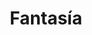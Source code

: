 ﻿---
title: "Fantasía"
permalink: periodes_-2.html
layout: periode
sidebar: periodes
pares:
fills:
  - id: 627
    title: "Steampunk"

  - id: 944
    title: "Space Opera"

  - id: 890
    title: "Imperio Galáctico"

  - id: 888
    title: "Harry Potter"

  - id: 871
    title: "Hua Mulan"

  - id: 870
    title: "Robin Hood"

  - id: 714
    title: "Terror"

  - id: 712
    title: "Espada y Brujería"

  - id: 1055
    title: "Batman"

  - id: 656
    title: "Aliens"

  - id: 654
    title: "Mitología"

  - id: 640
    title: "Star Wars"

  - id: 639
    title: "Juego de Tronos"

  - id: 636
    title: "Mundodisco"

  - id: 635
    title: "Glorantha"

  - id: 632
    title: "Tolkien"

  - id: 631
    title: "Warhammer 40.000"

  - id: 630
    title: "Warhammer"

  - id: 655
    title: "Zombies"

  - id: 1059
    title: "Dungeons & Dragons"

  - id: 460
    title: "El Rey Arturo"
    dataInici: "(450)"
    dataFi: "(550)"

jocsPrincipals:
  - title: "Stuffed Fables"
    bggId: 233312
    dataInici: 
    dataFi: 

jocsEscenaris:
  - title: "Buffy the Vampire Slayer: The Game"
    bggId: 805

  - title: "Elves Under Hoof"
    bggId: 21338

  - title: "Godzilla: Kaiju World Wars"
    bggId: 38694

  - title: "John Carter: Warlord of Mars"
    bggId: 3369

  - title: "Necromancer"
    bggId: 3993

  - title: "Once Upon a Time: The Storytelling Card Game"
    bggId: 1234

  - title: "The Return of the Stainless Steel Rat"
    bggId: 3531

  - title: "Rogue Trooper"
    bggId: 1558

  - title: "Sake & Samurai"
    bggId: 98046

  - title: "Shadows over Normandie"
    bggId: 162351

  - title: "Shapeshifters"
    bggId: 1632

  - title: "Space Alert"
    bggId: 38453

  - title: "Sylla"
    bggId: 35761

  - title: "Titan"
    bggId: 103

  - title: "Au feu les dinosaures"
    bggId: 14903

  - title: "Ball-Roll"
    bggId: 14872
    dataInici: 
    dataFi: 

  - title: "BattleTech"
    bggId: 1540
    dataInici: 
    dataFi: 

  - title: "Blitzkrieg"
    bggId: 4168
    dataInici: 
    dataFi: 

  - title: "En chasse, Mister Zap"
    bggId: 38832
    dataInici: 
    dataFi: 

  - title: "Le Château des sortilèges"
    bggId: 14848
    dataInici: 
    dataFi: 

  - title: "Chimères"
    bggId: 14852
    dataInici: 
    dataFi: 

  - title: "Down with the King"
    bggId: 1593
    dataInici: 
    dataFi: 

  - title: "Red November"
    bggId: 36946
    dataInici: 
    dataFi: 

  - title: "Small World"
    bggId: 40692
    dataInici: 
    dataFi: 

  - title: "Wizards"
    bggId: 828
    dataInici: 
    dataFi: 

  - title: "Blood Bowl (Second Edition)"
    bggId: 2288
    dataInici: 
    dataFi: 

  - title: "Pokémon Trading Card Game"
    bggId: 2165
    dataInici: 
    dataFi: 

  - title: "Kings & Things"
    bggId: 58
    dataInici: 
    dataFi: 

  - title: "Anima: Shadow of Omega"
    bggId: 24935
    dataInici: 
    dataFi: 

  - title: "Battleground"
    bggId: 18985
    dataInici: 
    dataFi: 

  - title: "BattleLore"
    bggId: 25417
    dataInici: 
    dataFi: 

  - title: "Betrayal at House on the Hill"
    bggId: 10547
    dataInici: 
    dataFi: 

  - title: "Blood Bowl (Third Edition)"
    bggId: 712
    dataInici: 
    dataFi: 

  - title: "Cave Evil"
    bggId: 84889
    dataInici: 
    dataFi: 

  - title: "Citadel of Blood"
    bggId: 3248
    dataInici: 
    dataFi: 

  - title: "Claustrophobia"
    bggId: 36932
    dataInici: 
    dataFi: 

  - title: "Conquest of the Fallen Lands"
    bggId: 21380
    dataInici: 
    dataFi: 

  - title: "The Creature That Ate Sheboygan"
    bggId: 1783
    dataInici: 
    dataFi: 

  - title: "Dark Emperor"
    bggId: 1719
    dataInici: 
    dataFi: 

  - title: "Defenders of the Realm"
    bggId: 65532
    dataInici: 
    dataFi: 

  - title: "Divine Right"
    bggId: 23
    dataInici: 
    dataFi: 

  - title: "Doom: The Boardgame"
    bggId: 10640
    dataInici: 
    dataFi: 

  - title: "Dragon Rage"
    bggId: 3110
    dataInici: 
    dataFi: 

  - title: "Dragon's Gold"
    bggId: 1042
    dataInici: 
    dataFi: 

  - title: "Dragonhunt"
    bggId: 803
    dataInici: 
    dataFi: 

  - title: "Dragonlance"
    bggId: 795
    dataInici: 
    dataFi: 

  - title: "Dragonland"
    bggId: 3208
    dataInici: 
    dataFi: 

  - title: "Drakon (third edition)"
    bggId: 23107
    dataInici: 
    dataFi: 

  - title: "Duel of Ages Set 1: Worldspanner"
    bggId: 6050
    dataInici: 
    dataFi: 

  - title: "Dungeon Petz"
    bggId: 97207
    dataInici: 
    dataFi: 

  - title: "Elric"
    bggId: 1628
    dataInici: 
    dataFi: 

  - title: "Fantastiqa"
    bggId: 125046
    dataInici: 
    dataFi: 

  - title: "Fantasy Pub"
    bggId: 7976
    dataInici: 
    dataFi: 

  - title: "Fische Fluppen Frikadellen"
    bggId: 4370
    dataInici: 
    dataFi: 

  - title: "Five Tribes"
    bggId: 157354
    dataInici: 
    dataFi: 

  - title: "Frontiers"
    bggId: 29078
    dataInici: 
    dataFi: 

  - title: "Gammarauders"
    bggId: 1408
    dataInici: 
    dataFi: 

  - title: "Ghost Stories"
    bggId: 37046
    dataInici: 
    dataFi: 

  - title: "GOSU"
    bggId: 66587
    dataInici: 
    dataFi: 

  - title: "Grimoire"
    bggId: 73863
    dataInici: 
    dataFi: 

  - title: "The HellGame"
    bggId: 2611
    dataInici: 
    dataFi: 

  - title: "Heroscape Master Set: Rise of the Valkyrie"
    bggId: 11170
    dataInici: 
    dataFi: 

  - title: "Iron Dragon"
    bggId: 130
    dataInici: 
    dataFi: 

  - title: "Killer Bunnies and the Quest for the Magic Carrot"
    bggId: 3699
    dataInici: 
    dataFi: 

  - title: "King of Tokyo"
    bggId: 70323
    dataInici: 
    dataFi: 

  - title: "Kingdom Death: Monster"
    bggId: 55690
    dataInici: 
    dataFi: 

  - title: "Rescue from the Hive"
    bggId: 3249
    dataInici: 
    dataFi: 

  - title: "Wizard Kings"
    bggId: 692
    dataInici: 
    dataFi: 

  - title: "Alchemist"
    bggId: 27385
    dataInici: 
    dataFi: 

  - title: "BattleLore (Second Edition)"
    bggId: 146439
    dataInici: 
    dataFi: 

  - title: "Blood Bowl Companion"
    bggId: 2282
    dataInici: 
    dataFi: 

  - title: "Blood Bowl Star Players"
    bggId: 2286
    dataInici: 
    dataFi: 

  - title: "Summoner Wars"
    bggId: 58281
    dataInici: 
    dataFi: 

  - title: "Tanto Cuore"
    bggId: 65282
    dataInici: 
    dataFi: 

  - title: "Tiny Epic Defenders: Kickstarter Mini-Expansion"
    bggId: 162225
    dataInici: 
    dataFi: 

  - title: "Tiny Epic Defenders: The Dark War"
    bggId: 228935
    dataInici: 
    dataFi: 

  - title: "Utopia Engine"
    bggId: 75223
    dataInici: 
    dataFi: 

  - title: "Feudum"
    bggId: 163839
    dataInici: 
    dataFi: 

  - title: "Shifting Realms"
    bggId: 201446
    dataInici: 
    dataFi: 

  - title: "The High Crusade"
    bggId: 6917
    dataInici: 1345
    dataFi: 

  - title: "The Blood of an Englishman"
    bggId: 206504
    dataInici: 
    dataFi: 

  - title: "Bloodborne: The Card Game"
    bggId: 195856
    dataInici: 
    dataFi: 

  - title: "Demonlord"
    bggId: 1635
    dataInici: 
    dataFi: 

  - title: "Dragonriders of Pern"
    bggId: 3941
    dataInici: 
    dataFi: 

  - title: "Kemet"
    bggId: 127023
    dataInici: 
    dataFi: 

  - title: "Catacombs"
    bggId: 57390
    dataInici: 
    dataFi: 

  - title: "Dungeon Fighter: Fire at Will"
    bggId: 144386
    dataInici: 
    dataFi: 

  - title: "King of the Elves"
    bggId: 229
    dataInici: 
    dataFi: 

  - title: "Aye, Dark Overlord! The Red Box"
    bggId: 18723
    dataInici: 
    dataFi: 

  - title: "Blood Bound"
    bggId: 130877
    dataInici: 
    dataFi: 

  - title: "The Bottle Imp"
    bggId: 619
    dataInici: 
    dataFi: 

  - title: "Colossal Arena"
    bggId: 105
    dataInici: 
    dataFi: 

  - title: "Fast Forward: FLEE"
    bggId: 231666
    dataInici: 
    dataFi: 

  - title: "Onirim"
    bggId: 71836
    dataInici: 
    dataFi: 

  - title: "Blue Moon City"
    bggId: 21882
    dataInici: 
    dataFi: 

  - title: "The Bridges of Shangri-La"
    bggId: 8190
    dataInici: 
    dataFi: 

  - title: "Dinosaurs of the Lost World"
    bggId: 393
    dataInici: 
    dataFi: 

  - title: "Dragon Dice"
    bggId: 1860
    dataInici: 
    dataFi: 

  - title: "Elfenland"
    bggId: 10
    dataInici: 
    dataFi: 

  - title: "Emerald"
    bggId: 3452
    dataInici: 
    dataFi: 

  - title: "Kingdom Builder"
    bggId: 107529
    dataInici: 
    dataFi: 

  - title: "Coin Age"
    bggId: 146130
    dataInici: 
    dataFi: 

  - title: "Dragonheart"
    bggId: 66171
    dataInici: 
    dataFi: 

  - title: "Onirim (second edition)"
    bggId: 156336
    dataInici: 
    dataFi: 

  - title: "Potion Explosion"
    bggId: 180974
    dataInici: 
    dataFi: 

  - title: "Rhino Hero: Super Battle"
    bggId: 218333
    dataInici: 
    dataFi: 

jocsEpoca:
jocsEpocaEscenaris:
  - title: "Anachronism"
    bggId: 14038
    escenari: "Ninja"
    dataInici: 
    dataFi: 

---
